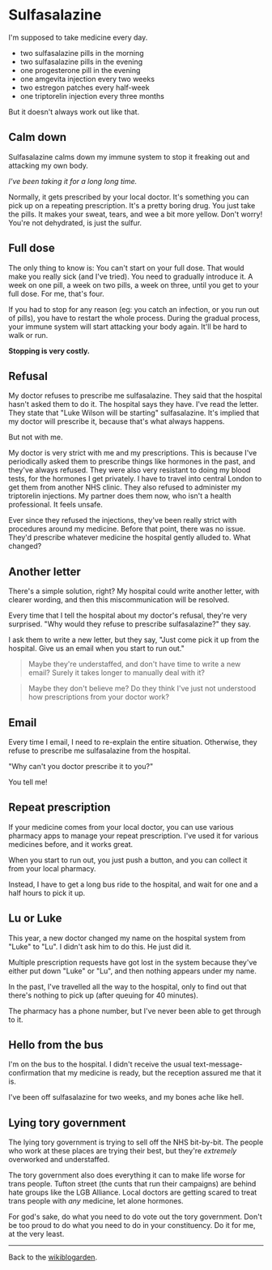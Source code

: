 # Sulfasalazine

I'm supposed to take medicine every day.

- two sulfasalazine pills in the morning
- two sulfasalazine pills in the evening
- one progesterone pill in the evening
- one amgevita injection every two weeks
- two estregon patches every half-week
- one triptorelin injection every three months

But it doesn't always work out like that.

## Calm down

Sulfasalazine calms down my immune system to stop it freaking out and attacking my own body.

*I've been taking it for a long long time.*

Normally, it gets prescribed by your local doctor. It's something you can pick up on a repeating prescription. It's a pretty boring drug. You just take the pills. It makes your sweat, tears, and wee a bit more yellow. Don't worry! You're not dehydrated, is just the sulfur.

## Full dose

The only thing to know is: You can't start on your full dose. That would make you really sick (and I've tried). You need to gradually introduce it. A week on one pill, a week on two pills, a week on three, until you get to your full dose. For me, that's four.

If you had to stop for any reason (eg: you catch an infection, or you run out of pills), you have to restart the whole process. During the gradual process, your immune system will start attacking your body again. It'll be hard to walk or run.

**Stopping is very costly.**

## Refusal

My doctor refuses to prescribe me sulfasalazine. They said that the hospital hasn't asked them to do it. The hospital says they have. I've read the letter. They state that "Luke Wilson will be starting" sulfasalazine. It's implied that my doctor will prescribe it, because that's what always happens.

But not with me.

My doctor is very strict with me and my prescriptions. This is because I've periodically asked them to prescribe things like hormones in the past, and they've always refused. They were also very resistant to doing my blood tests, for the hormones I get privately. I have to travel into central London to get them from another NHS clinic. They also refused to administer my triptorelin injections. My partner does them now, who isn't a health professional. It feels unsafe.

Ever since they refused the injections, they've been really strict with procedures around my medicine. Before that point, there was no issue. They'd prescribe whatever medicine the hospital gently alluded to. What changed?

## Another letter

There's a simple solution, right? My hospital could write another letter, with clearer wording, and then this miscommunication will be resolved.

Every time that I tell the hospital about my doctor's refusal, they're very surprised. "Why would they refuse to prescribe sulfasalazine?" they say.

I ask them to write a new letter, but they say, "Just come pick it up from the hospital. Give us an email when you start to run out."

> Maybe they're understaffed, and don't have time to write a new email? Surely it takes longer to manually deal with it?

> Maybe they don't believe me? Do they think I've just not understood how prescriptions from your doctor work?

## Email

Every time I email, I need to re-explain the entire situation. Otherwise, they refuse to prescribe me sulfasalazine from the hospital.

"Why can't you doctor prescribe it to you?"

You tell me!

## Repeat prescription

If your medicine comes from your local doctor, you can use various pharmacy apps to manage your repeat prescription. I've used it for various medicines before, and it works great.

When you start to run out, you just push a button, and you can collect it from your local pharmacy.

Instead, I have to get a long bus ride to the hospital, and wait for one and a half hours to pick it up.

## Lu or Luke

This year, a new doctor changed my name on the hospital system from "Luke" to "Lu". I didn't ask him to do this. He just did it.

Multiple prescription requests have got lost in the system because they've either put down "Luke" or "Lu", and then nothing appears under my name. 

In the past, I've travelled all the way to the hospital, only to find out that there's nothing to pick up (after queuing for 40 minutes).

The pharmacy has a phone number, but I've never been able to get through to it.

## Hello from the bus

I'm on the bus to the hospital. I didn't receive the usual text-message-confirmation that my medicine is ready, but the reception assured me that it is.

I've been off sulfasalazine for two weeks, and my bones ache like hell.

## Lying tory government

The lying tory government is trying to sell off the NHS bit-by-bit. The people who work at these places are trying their best, but they're *extremely* overworked and understaffed.

The tory government also does everything it can to make life worse for trans people. Tufton street (the cunts that run their campaigns) are behind hate groups like the LGB Alliance. Local doctors are getting scared to treat trans people with *any* medicine, let alone hormones.

For god's sake, do what you need to do vote out the tory government. Don't be too proud to do what you need to do in your constituency. Do it for me, at the very least.

---

Back to the [wikiblogarden](/wikiblogarden).
